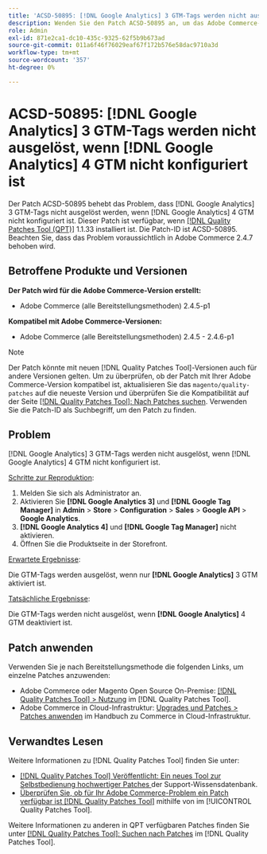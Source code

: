 ```yaml
---
title: 'ACSD-50895: [!DNL Google Analytics] 3 GTM-Tags werden nicht ausgelöst, wenn  [!DNL Google Analytics] 4 GTM nicht konfiguriert ist'
description: Wenden Sie den Patch ACSD-50895 an, um das Adobe Commerce-Problem zu beheben, dass  [!DNL Google Analytics] -3 GTM-Tags nicht ausgelöst werden, wenn  [!DNL Google Analytics] -4 GTM nicht konfiguriert ist.
role: Admin
exl-id: 871e2ca1-dc10-435c-9325-62f5b9b673ad
source-git-commit: 011a6f46f76029eaf67f172b576e58dac9710a3d
workflow-type: tm+mt
source-wordcount: '357'
ht-degree: 0%

---
```


# ACSD-50895: [!DNL Google Analytics] 3 GTM-Tags werden nicht ausgelöst, wenn [!DNL Google Analytics] 4 GTM nicht konfiguriert ist

Der Patch ACSD-50895 behebt das Problem, dass [!DNL Google Analytics] 3 GTM-Tags nicht ausgelöst werden, wenn [!DNL Google Analytics] 4 GTM nicht konfiguriert ist. Dieser Patch ist verfügbar, wenn [[!DNL Quality Patches Tool (QPT)]](https://experienceleague.adobe.com/de/docs/commerce-operations/tools/quality-patches-tool/quality-patches-tool-to-self-serve-quality-patches) 1.1.33 installiert ist. Die Patch-ID ist ACSD-50895. Beachten Sie, dass das Problem voraussichtlich in Adobe Commerce 2.4.7 behoben wird.

## Betroffene Produkte und Versionen

**Der Patch wird für die Adobe Commerce-Version erstellt:**

* Adobe Commerce (alle Bereitstellungsmethoden) 2.4.5-p1

**Kompatibel mit Adobe Commerce-Versionen:**

* Adobe Commerce (alle Bereitstellungsmethoden) 2.4.5 - 2.4.6-p1

>[!NOTE]
>
>Der Patch könnte mit neuen [!DNL Quality Patches Tool]-Versionen auch für andere Versionen gelten. Um zu überprüfen, ob der Patch mit Ihrer Adobe Commerce-Version kompatibel ist, aktualisieren Sie das `magento/quality-patches` auf die neueste Version und überprüfen Sie die Kompatibilität auf der Seite [[!DNL Quality Patches Tool]: Nach Patches suchen](https://experienceleague.adobe.com/tools/commerce-quality-patches/index.html?lang=de). Verwenden Sie die Patch-ID als Suchbegriff, um den Patch zu finden.

## Problem

[!DNL Google Analytics] 3 GTM-Tags werden nicht ausgelöst, wenn [!DNL Google Analytics] 4 GTM nicht konfiguriert ist.

<u>Schritte zur Reproduktion</u>:

1. Melden Sie sich als Administrator an.
1. Aktivieren Sie **[!DNL Google Analytics 3]** und **[!DNL Google Tag Manager]** in **Admin** > **Store** > **Configuration** > **Sales** > **Google API** > **Google Analytics**.
1. **[!DNL Google Analytics 4]** und **[!DNL Google Tag Manager]** nicht aktivieren.
1. Öffnen Sie die Produktseite in der Storefront.

<u>Erwartete Ergebnisse</u>:

Die GTM-Tags werden ausgelöst, wenn nur **[!DNL Google Analytics]** 3 GTM aktiviert ist.

<u>Tatsächliche Ergebnisse</u>:

Die GTM-Tags werden nicht ausgelöst, wenn **[!DNL Google Analytics]** 4 GTM deaktiviert ist.

## Patch anwenden

Verwenden Sie je nach Bereitstellungsmethode die folgenden Links, um einzelne Patches anzuwenden:

* Adobe Commerce oder Magento Open Source On-Premise: [[!DNL Quality Patches Tool] > Nutzung](/help/tools/quality-patches-tool/usage.md) im [!DNL Quality Patches Tool].
* Adobe Commerce in Cloud-Infrastruktur: [Upgrades und Patches > Patches anwenden](https://experienceleague.adobe.com/docs/commerce-cloud-service/user-guide/develop/upgrade/apply-patches.html?lang=de) im Handbuch zu Commerce in Cloud-Infrastruktur.

## Verwandtes Lesen

Weitere Informationen zu [!DNL Quality Patches Tool] finden Sie unter:

* [[!DNL Quality Patches Tool] Veröffentlicht: Ein neues Tool zur Selbstbedienung hochwertiger Patches ](https://experienceleague.adobe.com/de/docs/commerce-operations/tools/quality-patches-tool/quality-patches-tool-to-self-serve-quality-patches) der Support-Wissensdatenbank.
* [Überprüfen Sie, ob für Ihr Adobe Commerce-Problem ein Patch verfügbar ist [!DNL Quality Patches Tool]](/help/tools/quality-patches-tool/patches-available-in-qpt/check-patch-for-magento-issue-with-magento-quality-patches.md) mithilfe von im [!UICONTROL Quality Patches Tool].


Weitere Informationen zu anderen in QPT verfügbaren Patches finden Sie unter [[!DNL Quality Patches Tool]: Suchen nach Patches](https://experienceleague.adobe.com/tools/commerce-quality-patches/index.html?lang=de) im [!DNL Quality Patches Tool].
